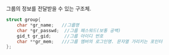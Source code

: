 그룹의 정보를 전달받을 수 있는 구조체.

~~~c
struct group{
	char *gr_name;   //그룹명
	char *gr_passwd;  //그룹 패스워드(보통 공백)
	gid_t gr_gid;     //그룹 아이디 번호
	char **gr_mem;   ///그룹 멤버의 로그인명. 문자열 가리키는 포인터
};
~~~